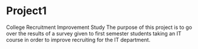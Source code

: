 # Project1
College Recruitment Improvement Study
The purpose of this project is to go over the results of a survey given to first semester students taking an IT course
in order to improve recruiting for the IT department.
